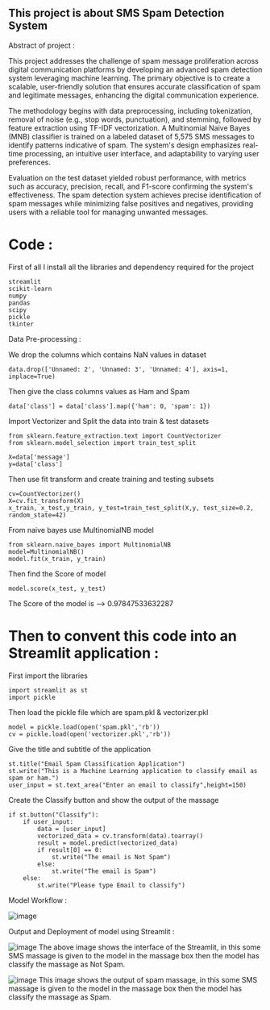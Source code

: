 ## This project is about SMS Spam Detection System

Abstract of project :

This project addresses the challenge of spam message proliferation across digital communication platforms by developing an advanced spam detection system leveraging machine learning. The primary objective is to create a scalable, user-friendly solution that ensures accurate classification of spam and legitimate messages, enhancing the digital communication experience.

The methodology begins with data preprocessing, including tokenization, removal of noise (e.g., stop words, punctuation), and stemming, followed by feature extraction using TF-IDF vectorization. A Multinomial Naive Bayes (MNB) classifier is trained on a labeled dataset of 5,575 SMS messages to identify patterns indicative of spam. The system's design emphasizes real-time processing, an intuitive user interface, and adaptability to varying user preferences.

Evaluation on the test dataset yielded robust performance, with metrics such as accuracy, precision, recall, and F1-score confirming the system's effectiveness. The spam detection system achieves precise identification of spam messages while minimizing false positives and negatives, providing users with a reliable tool for managing unwanted messages.

# Code :

First of all I install all the libraries and dependency required for the project

    streamlit
    scikit-learn
    numpy
    pandas
    scipy
    pickle
    tkinter

Data Pre-processing :

We drop the columns which contains NaN values in dataset

    data.drop(['Unnamed: 2', 'Unnamed: 3', 'Unnamed: 4'], axis=1, inplace=True)

Then give the class columns values as Ham and Spam
 
    data['class'] = data['class'].map({'ham': 0, 'spam': 1})

Import Vectorizer and Split the data into train & test datasets

    from sklearn.feature_extraction.text import CountVectorizer
    from sklearn.model_selection import train_test_split

    X=data['message']
    y=data['class']

Then use fit transform and create training and testing subsets

    cv=CountVectorizer()
    X=cv.fit_transform(X)
    x_train, x_test,y_train, y_test=train_test_split(X,y, test_size=0.2, random_state=42)

From naive bayes use MultinomialNB model
    
    from sklearn.naive_bayes import MultinomialNB
    model=MultinomialNB()
    model.fit(x_train, y_train)

Then find the Score of model

    model.score(x_test, y_test)

The Score of the model is --> 0.97847533632287

# Then to convent this code into an Streamlit application :

First import the libraries
     
    import streamlit as st
    import pickle

Then load the pickle file which are spam.pkl & vectorizer.pkl

    model = pickle.load(open('spam.pkl','rb'))
    cv = pickle.load(open('vectorizer.pkl','rb'))

Give the title and subtitle of the application

    st.title("Email Spam Classification Application")
    st.write("This is a Machine Learning application to classify email as spam or ham.")
    user_input = st.text_area("Enter an email to classify",height=150)

Create the Classify button and show the output of the massage

    if st.button("Classify"):
        if user_input:
            data = [user_input]
            vectorized_data = cv.transform(data).toarray()
            result = model.predict(vectorized_data)
            if result[0] == 0:
                st.write("The email is Not Spam")
            else:
                st.write("The email is Spam")
        else:
            st.write("Please type Email to classify")


Model Workflow : 

![image](https://github.com/user-attachments/assets/ba78ac71-c5dc-46e1-865b-e58633884bcb)

Output and Deployment of model using Streamlit :

![image](https://github.com/user-attachments/assets/bd19c608-4a66-4824-82d7-a12d79bbf8cc)
The above image shows the interface of the Streamlit, in this some SMS massage is given to the model in the massage box then the model has classify the massage as Not Spam.

![image](https://github.com/user-attachments/assets/697586a2-4b04-4e04-8dba-c7d441f914bb)
This image shows the output of spam massage, in this some SMS massage is given to the model in the massage box then the model has classify the massage as Spam.
